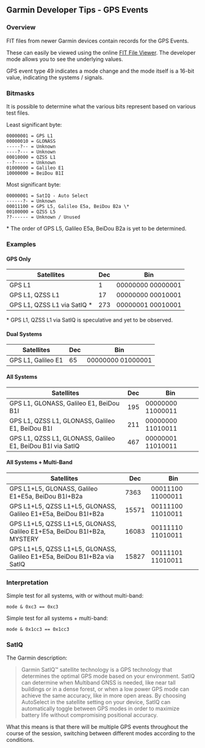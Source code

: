 ## Garmin Developer Tips - GPS Events

### Overview

FIT files from newer Garmin devices contain records for the GPS Events.

These can easily be viewed using the online [FIT File Viewer](https://www.fitfileviewer.com/). The developer mode allows you to see the underlying values.

GPS event type 49 indicates a mode change and the mode itself is a 16-bit value, indicating the systems / signals.



### Bitmasks

It is possible to determine what the various bits represent based on various test files.

Least significant byte:

```
00000001 = GPS L1
00000010 = GLONASS
-----?-- = Unknown
----?--- = Unknown
00010000 = QZSS L1
--?----- = Unknown
01000000 = Galileo E1
10000000 = BeiDou B1I
```

Most significant byte:

```
00000001 = SatIQ - Auto Select
------?- = Unknown
00011100 = GPS L5, Galileo E5a, BeiDou B2a \*
00100000 = QZSS L5
??------ = Unknown / Unused
```

\* The order of GPS L5, Galileo E5a, BeiDou B2a is yet to be determined.



### Examples

#### GPS Only

| Satellites                   | Dec  | Bin               |
| ---------------------------- | ---- | ----------------- |
| GPS L1                       | 1    | 00000000 00000001 |
| GPS L1, QZSS L1              | 17   | 00000000 00010001 |
| GPS L1, QZSS L1 via SatIQ \* | 273  | 00000001 00010001 |

\* GPS L1, QZSS L1 via SatIQ is speculative and yet to be observed.



#### Dual Systems

| Satellites         | Dec  | Bin               |
| ------------------ | ---- | ----------------- |
| GPS L1, Galileo E1 | 65   | 00000000 01000001 |



#### All Systems

| Satellites                                                 | Dec  | Bin               |
| ---------------------------------------------------------- | ---- | ----------------- |
| GPS L1, GLONASS, Galileo E1, BeiDou B1I                    | 195  | 00000000 11000011 |
| GPS L1, QZSS L1, GLONASS, Galileo E1, BeiDou B1I           | 211  | 00000000 11010011 |
| GPS L1, QZSS L1, GLONASS, Galileo E1, BeiDou B1I via SatIQ | 467  | 00000001 11010011 |



#### All Systems + Multi-Band

| Satellites                                           | Dec   | Bin               |
| ------------------------------------------------------------ | ----- | ----------------- |
| GPS L1+L5, GLONASS, Galileo E1+E5a, BeiDou B1I+B2a | 7363 | 00011100 11000011 |
| GPS L1+L5, QZSS L1+L5, GLONASS, Galileo E1+E5a, BeiDou B1I+B2a | 15571 | 00111100 11010011 |
| GPS L1+L5, QZSS L1+L5, GLONASS, Galileo E1+E5a, BeiDou B1I+B2a, MYSTERY | 16083 | 00111110 11010011 |
| GPS L1+L5, QZSS L1+L5, GLONASS, Galileo E1+E5a, BeiDou B1I+B2a via SatIQ | 15827 | 00111101 11010011 |



### Interpretation

Simple test for all systems, with or without multi-band:

```
mode & 0xc3 == 0xc3
```

Simple test for all systems + multi-band:

```
mode & 0x1cc3 == 0x1cc3
```



### SatIQ

The Garmin description:

> Garmin SatIQ™ satellite technology is a GPS technology that determines the optimal GPS mode based on your environment. SatIQ can determine when Multiband GNSS is needed, like near tall buildings or in a dense forest, or when a low power GPS mode can achieve the same accuracy, like in more open areas. By choosing AutoSelect in the satellite setting on your device, SatIQ can automatically toggle between GPS modes in order to maximize battery life without compromising positional accuracy.

What this means is that there will be multiple GPS events throughout the course of the session, switching between different modes according to the conditions.
